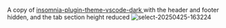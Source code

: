 A copy of [insomnia-plugin-theme-vscode-dark
](https://github.com/mxrck/insomnia-plugin-theme-vscode-dark) with the header and footer hidden, and the tab section height reduced
![select-20250425-163224](https://github.com/user-attachments/assets/864670bd-6996-41fd-b63e-15a82819b5c8)
